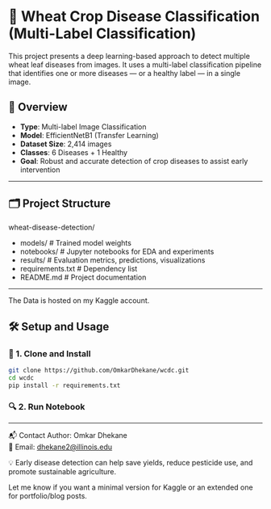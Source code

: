 # 🌾 Wheat Crop Disease Classification (Multi-Label Classification)

This project presents a deep learning-based approach to detect multiple wheat leaf diseases from images. It uses a multi-label classification pipeline that identifies one or more diseases — or a healthy label — in a single image.

## 📌 Overview

- **Type**: Multi-label Image Classification  
- **Model**: EfficientNetB1 (Transfer Learning)  
- **Dataset Size**: 2,414 images  
- **Classes**: 6 Diseases + 1 Healthy  
- **Goal**: Robust and accurate detection of crop diseases to assist early intervention

---

## 🗂️ Project Structure
wheat-disease-detection/
- models/ # Trained model weights
- notebooks/ # Jupyter notebooks for EDA and experiments
- results/ # Evaluation metrics, predictions, visualizations
- requirements.txt # Dependency list
- README.md # Project documentation

---
The Data is hosted on my Kaggle account.


## 🛠️ Setup and Usage

### 🔧 1. Clone and Install
```bash
git clone https://github.com/OmkarDhekane/wcdc.git
cd wcdc
pip install -r requirements.txt
```
### 🔍 2. Run Notebook 

---

📬 Contact
Author: Omkar Dhekane <br>
📧 Email: dhekane2@illinois.edu <br>


💡 Early disease detection can help save yields, reduce pesticide use, and promote sustainable agriculture.

Let me know if you want a minimal version for Kaggle or an extended one for portfolio/blog posts.
